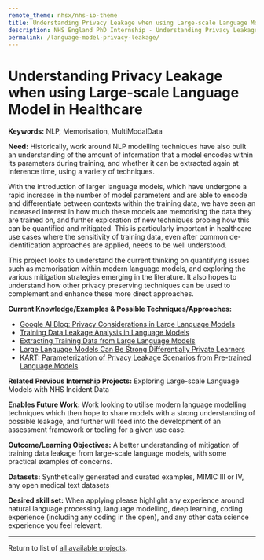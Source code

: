 ```yaml
---
remote_theme: nhsx/nhs-io-theme
title: Understanding Privacy Leakage when using Large-scale Language Model in Healthcare
description: NHS England PhD Internship - Understanding Privacy Leakage when using Large-scale Language Model in Healthcare
permalink: /language-model-privacy-leakage/
---
```


# Understanding Privacy Leakage when using Large-scale Language Model in Healthcare

**Keywords:**  NLP, Memorisation, MultiModalData

**Need:**  Historically, work around NLP modelling techniques have also built an understanding of the amount of information that a model encodes within its parameters during training, and whether it can be extracted again at inference time, using a variety of techniques.  

With the introduction of larger language models, which have undergone a rapid increase in the number of model parameters and are able to encode and differentiate between contexts within the training data, we have seen an increased interest in how much these models are memorising the data they are trained on, and further exploration of new techniques probing how this can be quantified and mitigated.  This is particularly important in healthcare use cases where the sensitivity of training data, even after common de-identification approaches are applied, needs to be well understood.

This project looks to understand the current thinking on quantifying issues such as memorisation within modern language models, and exploring the various mitigation strategies emerging in the literature.  It also hopes to understand how other privacy preserving techniques can be used to complement and enhance these more direct approaches.

**Current Knowledge/Examples & Possible Techniques/Approaches:**
- [Google AI Blog: Privacy Considerations in Large Language Models](https://ai.googleblog.com/2020/12/privacy-considerations-in-large.html)
- [Training Data Leakage Analysis in Language Models](https://arxiv.org/abs/2101.05405)
- [Extracting Training Data from Large Language Models](https://arxiv.org/abs/2012.07805)
- [Large Language Models Can Be Strong Differentially Private Learners](https://arxiv.org/abs/2110.05679)
- [KART: Parameterization of Privacy Leakage Scenarios from Pre-trained Language Models](https://arxiv.org/abs/2101.00036)


**Related Previous Internship Projects:** Exploring Large-scale Language Models with NHS Incident Data

**Enables Future Work:**  Work looking to utilise modern language modelling techniques which then hope to share models with a strong understanding of possible leakage, and further will feed into the development of an assessment framework or tooling for a given use case.

**Outcome/Learning Objectives:**  A better understanding of mitigation of training data leakage from large-scale language models, with some practical examples of concerns.

**Datasets:**  Synthetically generated and curated examples, MIMIC III or IV, any open medical text datasets

**Desired skill set:**  When applying please highlight any experience around natural language processing, language modelling, deep learning, coding experience (including any coding in the open), and any other data science experience you feel relevant.


---
Return to list of [all available projects](https://nhsx.github.io/nhsx-internship-projects/).
